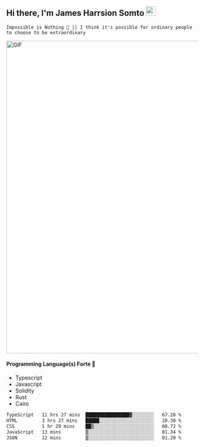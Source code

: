 ## Hi there, I'm James Harrsion Somto <img src="https://media.giphy.com/media/hvRJCLFzcasrR4ia7z/giphy.gif" width="25px">

`Impossible is Nothing 🚀 || I think it's possible for ordinary people to choose to be extraordinary`

 
<img align="center" alt="GIF" src="https://github.com/Gapur/Gapur/blob/master/coding.gif?raw=true" width="818px" height="818px" />


#### Programming Language(s) Forte 🚀
- Typescript
- Javascript
- Solidity
- Rust
- Cairo



<!--START_SECTION:waka-->

```txt
TypeScript   11 hrs 27 mins  ████████████████▓░░░░░░░░   67.28 %
HTML         3 hrs 27 mins   █████░░░░░░░░░░░░░░░░░░░░   20.30 %
CSS          1 hr 29 mins    ██▒░░░░░░░░░░░░░░░░░░░░░░   08.72 %
JavaScript   13 mins         ▒░░░░░░░░░░░░░░░░░░░░░░░░   01.34 %
JSON         12 mins         ▒░░░░░░░░░░░░░░░░░░░░░░░░   01.20 %
```

<!--END_SECTION:waka-->
<br />
<br />
<br />







